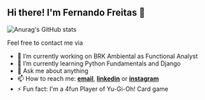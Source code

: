 <h2>Hi there! I'm Fernando Freitas 👋</h2>

![Anurag's GitHub stats](https://github-readme-stats.vercel.app/api?username=freitas2u&show_icons=true&theme=tokyonight)

Feel free to contact me via 

- 🔭 I’m currently working on BRK Ambiental as Functional Analyst
- 🌱 I’m currently learning Python Fundamentals and Django
- 💬 Ask me about anything
- 📫 How to reach me: **<a href="mailto:ffsouza.quality@gmail.com">email</a>**, **[linkedin](https://www.linkedin.com/in/freitas2u)** or **[instagram](https://www.instagram.com/freitas.to)**
- ⚡ Fun fact: I'm a 4fun Player of Yu-Gi-Oh! Card game
